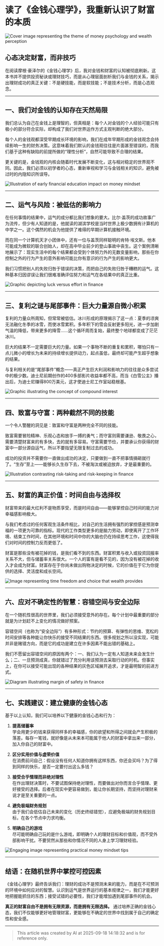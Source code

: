 # 读了《金钱心理学》，我重新认识了财富的本质

![Cover image representing the theme of money psychology and wealth perception](https://resources.fallout.in/n8n/2025/09-18/14-12-25-IL3G2Is5.png)

## 心态决定财富，而非技巧

在阅读摩根·豪泽尔的《金钱心理学》后，我对金钱和财富的认知被彻底刷新。这本书并不提供投资秘诀或理财技巧，而是从心理层面剖析我们与金钱的关系，揭示出理财成功的真正关键：不是硬技能，而是软技能；不是技术分析，而是心态观念。

---

## 一、我们对金钱的认知存在天然局限

我们总认为自己在金钱上是理智的，但真相是：每个人对金钱的个人经验可能只有极小的部分符合实际，却构成了我们对世界运作方式主观判断的绝大部分。

每个人的金钱观都深受早期成长环境的影响，我们在成年早期形成的金钱观念会持续影响一生的财务决策。这意味着我们默认的金钱观往往是片面甚至错误的，而我们基于这种有缺陷的前提所做的“理性分析”，自然可能导致不合理的结果。

更关键的是，金钱观的内核会随着时代发展不断变化，这与相对稳定的世界观不同。因此，我们必须以初学者的心态，重新审视和学习与金钱相关的知识，避免被过时的内隐知识所误导。

![Illustration of early financial education impact on money mindset](https://resources.fallout.in/n8n/2025/09-18/14-12-25-k1Sqt6jG.png)

---

## 二、运气与风险：被低估的影响力

在任何事情的结果中，运气的成分都比我们想象的要大。比尔·盖茨的成功故事广为流传，但少有人知道的是，他就读的湖滨学校是当时世界上极少数拥有计算机的中学之一。这个偶然的机会为他提供了难得的早期计算机接触环境。

而在同一个计算机天才小团体中，还有一位与盖茨同样聪明的肯特·埃文斯。他本可能成为微软的联合创始人，却在高中毕业前夕的登山事故中丧生。这个案例清晰地展示了：现实生活中的每个结果都会受到个体努力外的无数变量影响，那些在你控制之外的行为产生的意外影响可能比你有意识的行为产生的影响更大。

我们习惯把别人的失败归咎于错误的决策，而把自己的失败归咎于糟糕的运气。这种基本归因谬误让我们很难准确评估努力和运气在各结果中的真正比重。

![Graphic depicting luck versus effort in finance](https://resources.fallout.in/n8n/2025/09-18/14-12-25-FU2NvE8u.png)

---

## 三、复利之谜与尾部事件：巨大力量源自微小积累

复利的力量众所周知，但常常被低估。冰川形成的原理揭示了这一点：夏季的凉爽无法融化冬季的冰雪，而使冰雪累积。多年积下的雪会反射更多阳光，进一步加剧气温的降低，带来更多的降雪……这个循环周而复始，最终整个地球都变成了茫茫冰川。

巨大的结果不一定需要巨大的力量。如果一个事物不断的重复和累积，哪怕只有一点儿微小的增长为未来的持续增长提供动力，起点虽低，最终却可能产生超乎想象的结果。

与复利相关的是“尾部事件”概念——真正产生巨大利润和影响力的往往是众多尝试中的极少数。迪士尼前期创作的400多部影片收益率都不高，而当《白雪公主》播出后，为迪士尼赚得800万美元，这才使迪士尼工作室站稳根基。

![Graphic illustrating the concept of compound interest](https://resources.fallout.in/n8n/2025/09-18/14-12-25-tkcpVdAe.png)

---

## 四、致富与守富：两种截然不同的技能

一个令人警醒的洞见是：致富和守富是两种完全不同的技能。

致富需要冒险精神、乐观心态和放手一搏的勇气；而守富则需要谦逊、敬畏之心，需要清楚财富来的有多快，去的就有多容易。守富需要节俭，并要承认你获得的财富中一部分源自运气，所以不要指望无限复制过去的成功。

成功的投资并不需要你一直做出成功的决定，只要做到一直不把事情搞砸就行了。“生存”至上——能够长久生存下去，不被淘汰或被迫放弃，才是最重要的。

![Illustration contrasting risk-taking and risk-keeping in finance](https://resources.fallout.in/n8n/2025/09-18/14-12-25-Bj3axyG6.png)

---

## 五、财富的真正价值：时间自由与选择权

财富带来的最大红利不是物质享受，而是时间自由——能够掌控自己时间的能力对幸福感影响极大。

与我们考虑过的任何客观生活条件相比，对自己的生活拥有强烈的掌控感是预测幸福的一项更为可靠的指标。现代的工作类型更多的是脑力劳动，即使离开了工作环境、结束工作时间，在其他环境和时间中你的大脑也仍在持续思考工作，这使得我们对时间的控制力反而更低了。

财富是那些没有被花掉的钱，是我们看不到的东西。财富积累与收入或投资回报率关系不大，但与储蓄率关系很大。一个人的富有是看不见的，因为没有被花掉的收入才会成为财富。财富存在于你尚未做出购物决定的时候，它的价值在于它为你提供的选择、灵活度和成长空间。

![Image representing time freedom and choice that wealth provides](https://resources.fallout.in/n8n/2025/09-18/14-12-25-BB0vEhqW.png)

---

## 六、应对不确定性的智慧：容错空间与安全边际

在一个随机性很高的世界里，我们必须接受意外的存在。每个计划中最重要的部分就是为计划赶不上变化的情况做好预案。

容错空间（也称为“安全边际”）有多种形式：节约的预算、有弹性的思维、宽松的时间安排等各种能让你快乐的接受不同结果的东西。很多规划之所以没实现，可能并非是赌错方向，而是它的成功是建立在许多因素不能出错的基础上。

我们不愿留出容错空间的原因有两个：一、我们认为一定有人知道未来会发生什么；二、一旦预测成真，你就错过了充分利用该预测去采取行动的时机。但事实上，在你可以接受可能出现的各种结果的灰色区域展开追求，才是最明智的前进方式。

![Diagram illustrating margin of safety in finance](https://resources.fallout.in/n8n/2025/09-18/14-12-25-wUxOzLRh.png)

---

## 七、实践建议：建立健康的金钱心态

基于以上认知，我们可以培养以下健康的金钱心态和行为：

1. **提高储蓄率**  
学会用更少的钱来获得同样多的幸福感，你的欲望和所得之间就会产生积极的落差。每存一笔钱，就好像是从未来本可能属于他人的财富中拿出来一部分，加入你自己的财富中。

2. **区分实用价值与虚荣价值**  
在消费前问自己：假设没有任何人知道你拥有这样东西，你还会买吗？为了得到同样的快乐，是否一定要付出这么多钱？

3. **接受合乎情理而非绝对理性**  
在作出理财决策时，不要试图保持绝对理性，而要做出对你而言合乎情理、更好接受的选择。后者在现实中更容易做到，能让你长期坚持，而坚持对理财来说才是至关重要的一点。

4. **避免极端财务规划**  
由于我们会低估自己未来的变化（历史终结错觉），应避免极端的财务规划目标，在各个节点中力求均衡。

5. **明确自己的游戏**  
尽可能明确自己玩的是什么游戏，即明确个人的理财目标和价值观，而不受外部影响干扰。不要贸然从那些和你情况不同的人身上学习理财经验。

![Engaging image representing practical money mindset tips](https://resources.fallout.in/n8n/2025/09-18/14-12-25-shPpqduN.png)

---

## 结语：在随机世界中掌控可控因素

《金钱心理学》最终告诉我们：理财的成功不是预测未来的能力，而是在不可预测的环境中如何应对的智慧。认识到运气是世界运行的基本规律之一，我们才能更好地把握能抓住的东西；接受试错的必要性，我们才能增加遇到尾部事件的机会。

**真正的财富自由不是拥有无限资源，而是拥有无限选择。** 通过培养正确的金钱心态，我们不仅能够更好地管理财富，更能够在不确定的世界中找到属于自己的确定性和安全感。

---
> This article was created by AI at 2025-09-18 14:18:32 and is for reference only.